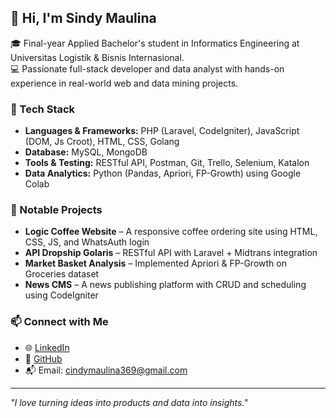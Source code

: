 ## 👋 Hi, I'm Sindy Maulina

🎓 Final-year Applied Bachelor's student in Informatics Engineering at Universitas Logistik & Bisnis Internasional.  
💻 Passionate full-stack developer and data analyst with hands-on experience in real-world web and data mining projects.

### 🔧 Tech Stack
- **Languages & Frameworks:** PHP (Laravel, CodeIgniter), JavaScript (DOM, Js Croot), HTML, CSS, Golang  
- **Database:** MySQL, MongoDB  
- **Tools & Testing:** RESTful API, Postman, Git, Trello, Selenium, Katalon  
- **Data Analytics:** Python (Pandas, Apriori, FP-Growth) using Google Colab

### 📁 Notable Projects
- **Logic Coffee Website** – A responsive coffee ordering site using HTML, CSS, JS, and WhatsAuth login  
- **API Dropship Golaris** – RESTful API with Laravel + Midtrans integration  
- **Market Basket Analysis** – Implemented Apriori & FP-Growth on Groceries dataset  
- **News CMS** – A news publishing platform with CRUD and scheduling using CodeIgniter

### 📫 Connect with Me
- 🌐 [LinkedIn](https://www.linkedin.com/in/sindy-maulina02)
- 💼 [GitHub](https://github.com/sindymaulina04)
- 📬 Email: cindymaulina369@gmail.com

---

*"I love turning ideas into products and data into insights."*
